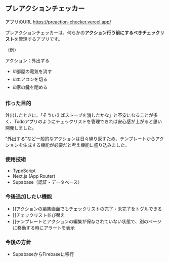 ## プレアクションチェッカー

アプリのURL
https://preaction-checker.vercel.app/

プレアクションチェッカーは、何らかの**アクション行う前にするべきチェックリスト**を管理するアプリです。

（例）

アクション：外出する 
  * ☑️部屋の電気を消す
  * ☑️エアコンを切る
  * ☑️家の鍵を閉める

### 作った目的
外出したときに、「そういえばストーブを消したかな」と不安になることが多く、Todoアプリのようにチェックリストを管理できれば安心感が上がると思い開発しました。

"外出する"など一般的なアクションは日々繰り返すため、テンプレートからアクションを生成する機能が必要だと考え機能に盛り込みました。


### 使用技術
* TypeScript
* Next.js (App Router)
* Supabase（認証・データベース）

### 今後追加したい機能
* []アクションの編集画面でもチェックリストの完了・未完了をトグルできる
* []チェックリスト並び替え
* []テンプレートとアクションの編集が保存されていない状態で、別のページに移動する時にアラートを表示

### 今後の方針
* SupabaseからFirebaseに移行